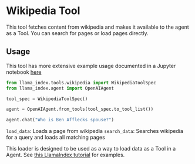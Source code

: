 # Wikipedia Tool

This tool fetches content from wikipedia and makes it available to the agent as a Tool. You can search for pages or load pages directly.

## Usage

This tool has more extensive example usage documented in a Jupyter notebook [here](https://github.com/emptycrown/llama-hub/tree/main/llama_hub/tools/notebooks/wikipedia.ipynb)

```python
from llama_index.tools.wikipedia import WikipediaToolSpec
from llama_index.agent import OpenAIAgent

tool_spec = WikipediaToolSpec()

agent = OpenAIAgent.from_tools(tool_spec.to_tool_list())

agent.chat("Who is Ben Afflecks spouse?")
```

`load_data`: Loads a page from wikipedia
`search_data`: Searches wikipedia for a query and loads all matching pages

This loader is designed to be used as a way to load data as a Tool in a Agent.
See [this LlamaIndex tutorial][1] for examples.

[1]: https://gpt-index.readthedocs.io/en/stable/examples/index_structs/knowledge_graph/KnowledgeGraphIndex_vs_VectorStoreIndex_vs_CustomIndex_combined.html#load-data-from-wikipedia
